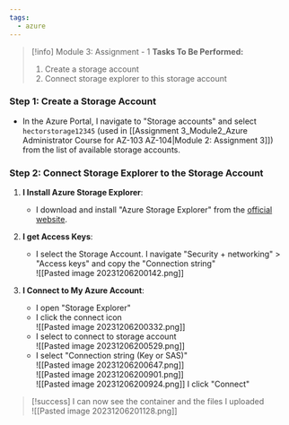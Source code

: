 ```yaml
---
tags:
  - azure
---
```

> [!info] Module 3: Assignment - 1
> **Tasks To Be Performed:** 
> 1. Create a storage account 
> 2. Connect storage explorer to this storage account

### Step 1: Create a Storage Account 
 - In the Azure Portal, I navigate to "Storage accounts" and select  `hectorstorage12345` (used in [[Assignment 3_Module2_Azure Administrator Course for AZ-103 AZ-104|Module 2: Assignment 3]]) from the list of available storage accounts.

### Step 2: Connect Storage Explorer to the Storage Account

1. **I Install Azure Storage Explorer**:
    - I download and install "Azure Storage Explorer" from the [official website](https://azure.microsoft.com/en-us/features/storage-explorer/).
      
2. **I get Access Keys**:
    - I select the Storage Account. I navigate "Security + networking" > "Access keys" and copy the "Connection string"
      <br>![[Pasted image 20231206200142.png]]
      

3. **I Connect to My Azure Account**:
    - I open "Storage Explorer"
    - I click the connect icon
      <br>![[Pasted image 20231206200332.png]]
    - I select to connect to storage account
      <br>![[Pasted image 20231206200529.png]]
    - I select "Connection string (Key or SAS)"
      <br>![[Pasted image 20231206200647.png]]<br>![[Pasted image 20231206200901.png]]
      <br>![[Pasted image 20231206200924.png]]
      I click "Connect"

> [!success]
> I can now see the container and the files I uploaded
> <br>![[Pasted image 20231206201128.png]]
> 